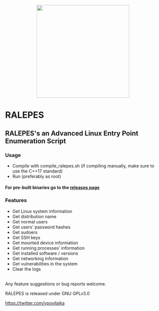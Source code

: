<p align="center">
  <img width="300" height="300" src="https://i.ibb.co/SRWM6jQ/RALEPES.png">
</p>

# RALEPES
## RALEPES's an Advanced Linux Entry Point Enumeration Script

### Usage
  - Compile with compile_ralepes.sh
    (if compiling manually, make sure to use the C++17 standard)
  - Run (preferably as root)
  
#### For pre-built binaries go to the [releases page](https://github.com/viliuspovilaika/RALEPES/releases/)
  
### Features
  * Get Linux system information
  * Get distribution name
  * Get normal users
  * Get users' password hashes
  * Get sudoers
  * Get SSH keys
  * Get mounted device information
  * Get running processes' information
  * Get installed software / versions
  * Get networking information
  * Get vulnerabilities in the system
  * Clear the logs
  
</br>
Any feature suggestions or bug reports welcome.

RALEPES is released under GNU GPLv3.0

https://twitter.com/vpovilaika
